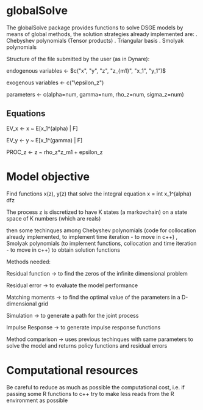 # globalSolve

The globalSolve package provides functions to solve DSGE models by means of global methods, the solution strategies already implemented are:
  . Chebyshev polynomials (Tensor products)
  . Triangular basis
  . Smolyak polynomials
  
Structure of the file submitted by the user (as in Dynare):

endogenous variables <- $c("x", "y", "z", "z_{m1}", "x_1", "y_1")$

exogenous variables <- c("\epsilon_z")

parameters <- c(alpha=num, gamma=num, rho_z=num, sigma_z=num)

## Equations

EV_x <- x ~ E[x_1^(alpha) | F] 

EV_y <- y ~ E[x_1^(gamma) | F]

PROC_z <- z ~ rho_z*z_m1 + epsilon_z

# Model objective

Find functions x(z), y(z) that solve the integral equation x = int x_1^(alpha) dfz

The process z is discretized to have K states (a markovchain) on a state space of K numbers (which are reals)

then some techinques among Chebyshev polynomials (code for collocation already implemented, to implement time iteration - to move in c++) , Smolyak polynomials (to implement functions, collocation and time iteration - to move in c++) to obtain solution functions

Methods needed:

Residual function -> to find the zeros of the infinite dimensional problem

Residual error -> to evaluate the model performance

Matching moments -> to find the optimal value of the parameters in a D-dimensional grid

Simulation -> to generate a path for the joint process

Impulse Response -> to generate impulse response functions

Method comparison -> uses previous techinques with same parameters to solve the model and returns policy functions and residual errors

# Computational resources

Be careful to reduce as much as possible the computational cost, i.e. if passing some R functions to c++ try to make less reads from the R environment as possible
